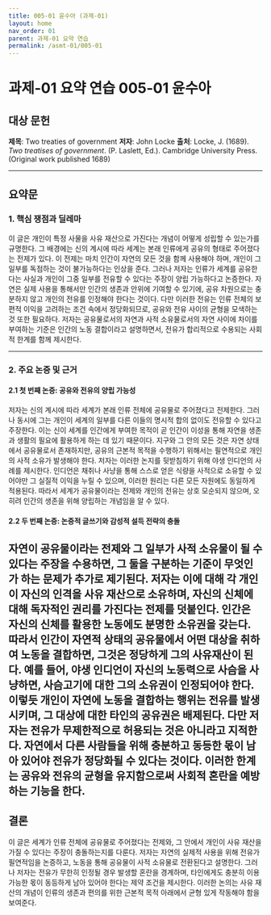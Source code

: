 ```yaml
---
title: 005-01 윤수아 (과제-01)
layout: home
nav_order: 01
parent: 과제-01 요약 연습
permalink: /asmt-01/005-01
---
```


# 과제-01 요약 연습 005-01 윤수아

## 대상 문헌  
**제목**: Two treaties of government
**저자**: John Locke
**출처**: Locke, J. (1689). *Two treatises of government*. (P. Laslett, Ed.). Cambridge University Press. (Original work published 1689)

---

## 요약문  

### 1. 핵심 쟁점과 딜레마  
이 글은 개인이 특정 사물을 사유 재산으로 가진다는 개념이 어떻게 성립할 수 있는가를 규명한다. 그 배경에는 신의 계시에 따라 세계는 본래 인류에게 공유의 형태로 주어졌다는 전제가 있다. 이 전제는 마치 인간이 자연의 모든 것을 함께 사용해야 하며, 개인이 그 일부를 독점하는 것이 불가능하다는 인상을 준다. 그러나 저자는 인류가 세계를 공유한다는 사실과 개인이 그중 일부를 전유할 수 있다는 주장이 양립 가능하다고 논증한다. 자연은 실제 사용을 통해서만 인간의 생존과 안위에 기여할 수 있기에, 공유 차원으로는 충분하지 않고 개인의 전유를 인정해야 한다는 것이다. 다만 이러한 전유는 인류 전체의 보편적 이익을 고려하는 조건 속에서 정당화되므로, 공유와 전유 사이의 균형을 모색하는 것 또한 필요하다. 저자는 공유물로서의 자연과 사적 소유물로서의 자연 사이에 차이를 부여하는 기준은 인간의 노동 결합이라고 설명하면서, 전유가 합리적으로 수용되는 사회적 한계를 함께 제시한다. 

---

### 2. 주요 논증 및 근거  

#### 2.1 첫 번째 논증: 공유와 전유의 양립 가능성 
저자는 신의 계시에 따라 세계가 본래 인류 전체에 공유물로 주어졌다고 전제한다. 그러나 동시에 그는 개인이 세계의 일부를 다른 이들의 명시적 합의 없이도 전유할 수 있다고 주장한다. 이는 신이 세계를 인간에게 부여한 목적이 곧 인간이 이성을 통해 자연을 생존과 생활의 필요에 활용하게 하는 데 있기 때문이다. 지구와 그 안의 모든 것은 자연 상태에서 공유물로서 존재하지만, 공유의 근본적 목적을 수행하기 위해서는 필연적으로 개인의 사적 소유가 발생해야 한다. 저자는 이러한 논지를 뒷받침하기 위해 야생 인디언의 사례를 제시한다. 인디언은 채취나 사냥을 통해 스스로 얻은 식량을 사적으로 소유할 수 있어야만 그 실질적 이익을 누릴 수 있으며, 이러한 원리는 다른 모든 자원에도 동일하게 적용된다. 따라서 세계가 공유물이라는 전제와 개인의 전유는 상호 모순되지 않으며, 오히려 인간의 생존을 위해 양립하는 개념임을 알 수 있다.

#### 2.2 두 번째 논증: 논증적 글쓰기와 감성적 설득 전략의 충돌  
자연이 공유물이라는 전제와 그 일부가 사적 소유물이 될 수 있다는 주장을 수용하면, 그 둘을 구분하는 기준이 무엇인가 하는 문제가 추가로 제기된다. 저자는 이에 대해 각 개인이 자신의 인격을 사유 재산으로 소유하며, 자신의 신체에 대해 독자적인 권리를 가진다는 전제를 덧붙인다. 인간은 자신의 신체를 활용한 노동에도 분명한 소유권을 갖는다. 따라서 인간이 자연적 상태의 공유물에서 어떤 대상을 취하여 노동을 결합하면, 그것은 정당하게 그의 사유재산이 된다. 예를 들어, 야생 인디언이 자신의 노동력으로 사슴을 사냥하면, 사슴고기에 대한 그의 소유권이 인정되어야 한다. 이렇듯 개인이 자연에 노동을 결합하는 행위는 전유를 발생시키며, 그 대상에 대한 타인의 공유권은 배제된다. 다만 저자는 전유가 무제한적으로 허용되는 것은 아니라고 지적한다. 자연에서 다른 사람들을 위해 충분하고 동등한 몫이 남아 있어야 전유가 정당화될 수 있다는 것이다. 이러한 한계는 공유와 전유의 균형을 유지함으로써 사회적 혼란을 예방하는 기능을 한다.
---

## 결론  
이 글은 세계가 인류 전체에 공유물로 주어졌다는 전제와, 그 안에서 개인이 사유 재산을 가질 수 있다는 주장이 충돌하는지를 다룬다. 저자는 자연의 실제적 사용을 위해 전유가 필연적임을 논증하고, 노동을 통해 공유물이 사적 소유물로 전환된다고 설명한다. 그러나 저자는 전유가 무한히 인정될 경우 발생할 혼란을 경계하며, 타인에게도 충분히 이용 가능한 몫이 동등하게 남아 있어야 한다는 제약 조건을 제시한다. 이러한 논의는 사유 재산의 개념이 인류의 생존과 편의를 위한 근본적 목적 아래에서 균형 있게 작동해야 함을 보여준다.
